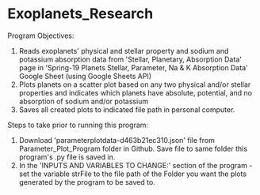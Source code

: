# Exoplanets_Research

Program Objectives:

1. Reads exoplanets' physical and stellar property and sodium and potassium absorption data from 'Stellar, Planetary, Absorption Data' page in 
'Spring-19 Planets Stellar, Parameter, Na & K Absorption Data' Google Sheet (using Google Sheets API)
2. Plots planets on a scatter plot based on any two physical and/or stellar properties and indicates which planets have absolute, potential, and no absorption of sodium and/or potassium
3. Saves all created plots to indicated file path in personal computer. 

Steps to take prior to running this program:

1. Download 'parameterplotdata-d463b21ec310.json' file from Parameter_Plot_Program folder in Github. Save file to same folder this program's .py file is saved in. 
2. In the 'INPUTS AND VARIABLES TO CHANGE:' section of the program - set the variable strFile to the file path of the Folder you want the plots generated by the program to be saved to.
